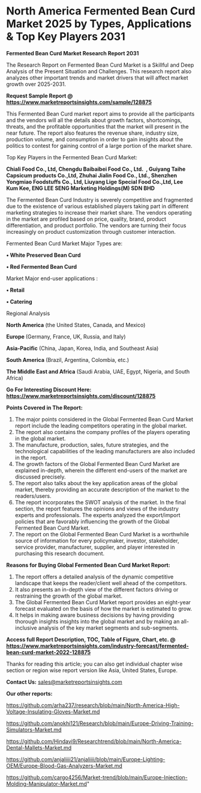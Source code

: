 # North America Fermented Bean Curd Market 2025 by Types, Applications & Top Key Players 2031

<strong>Fermented Bean Curd Market Research Report 2031</strong>

The Research Report on Fermented Bean Curd Market is a Skillful and Deep Analysis of the Present Situation and Challenges. This research report also analyzes other important trends and market drivers that will affect market growth over 2025-2031.

<strong>Request Sample Report @ <a href=https://www.marketreportsinsights.com/sample/128875>https://www.marketreportsinsights.com/sample/128875</a></strong>

This Fermented Bean Curd market report aims to provide all the participants and the vendors will all the details about growth factors, shortcomings, threats, and the profitable opportunities that the market will present in the near future. The report also features the revenue share, industry size, production volume, and consumption in order to gain insights about the politics to contest for gaining control of a large portion of the market share.

Top Key Players in the Fermented Bean Curd Market:

<strong>Chiali Food Co., Ltd, Chengdu Baibaibei Food Co., Ltd.  , Guiyang Taihe Capsicum products Co.,Ltd, Zhuhai Jialin Food Co., Ltd., Shenzhen Yongmiao Foodstuffs Co., Ltd, Liuyang Lige Special Food Co.,Ltd, Lee Kum Kee, ENG LEE SENG Marketing Holdings(M) SDN BHD</strong>

The Fermented Bean Curd Industry is severely competitive and fragmented due to the existence of various established players taking part in different marketing strategies to increase their market share. The vendors operating in the market are profiled based on price, quality, brand, product differentiation, and product portfolio. The vendors are turning their focus increasingly on product customization through customer interaction.

Fermented Bean Curd Market Major Types are:

<strong>• White Preserved Bean Curd

• Red Fermented Bean Curd</strong>

Market Major end-user applications :

<strong>• Retail

• Catering</strong>

Regional Analysis

</u><strong><b>North America</b></strong> (the United States, Canada, and Mexico)

<strong><b>Europe </b></strong>(Germany, France, UK, Russia, and Italy)

<strong><b>Asia-Pacific</b></strong> (China, Japan, Korea, India, and Southeast Asia)

<strong><b>South America</b></strong> (Brazil, Argentina, Colombia, etc.)

<strong><b>The Middle East and Africa</b></strong> (Saudi Arabia, UAE, Egypt, Nigeria, and South Africa)

<strong>Go For Interesting Discount Here: <a href=https://www.marketreportsinsights.com/discount/128875>https://www.marketreportsinsights.com/discount/128875</a></strong>

<strong>Points Covered in The Report:</strong>
<ol>
  <li>The major points considered in the Global Fermented Bean Curd Market report include the leading competitors operating in the global market.</li>
  <li>The report also contains the company profiles of the players operating in the global market.</li>
  <li>The manufacture, production, sales, future strategies, and the technological capabilities of the leading manufacturers are also included in the report.</li>
  <li>The growth factors of the Global Fermented Bean Curd Market are explained in-depth, wherein the different end-users of the market are discussed precisely.</li>
  <li>The report also talks about the key application areas of the global market, thereby providing an accurate description of the market to the readers/users.</li>
  <li>The report incorporates the SWOT analysis of the market. In the final section, the report features the opinions and views of the industry experts and professionals. The experts analyzed the export/import policies that are favorably influencing the growth of the Global Fermented Bean Curd Market.</li>
  <li>The report on the Global Fermented Bean Curd Market is a worthwhile source of information for every policymaker, investor, stakeholder, service provider, manufacturer, supplier, and player interested in purchasing this research document.</li>
</ol>
<strong>Reasons for Buying Global Fermented Bean Curd Market Report:</strong>

<ol>
  <li>The report offers a detailed analysis of the dynamic competitive landscape that keeps the reader/client well ahead of the competitors.</li>
  <li>It also presents an in-depth view of the different factors driving or restraining the growth of the global market.</li>
  <li>The Global Fermented Bean Curd Market report provides an eight-year forecast evaluated on the basis of how the market is estimated to grow.</li>
  <li>It helps in making aware business decisions by having providing thorough insights insights into the global market and by making an all-inclusive analysis of the key market segments and sub-segments.</li>
</ol>
<strong>Access full Report Description, TOC, Table of Figure, Chart, etc. @ <a href=https://www.marketreportsinsights.com/industry-forecast/fermented-bean-curd-market-2022-128875>https://www.marketreportsinsights.com/industry-forecast/fermented-bean-curd-market-2022-128875</a></strong>


Thanks for reading this article; you can also get individual chapter wise section or region wise report version like Asia, United States, Europe.

<strong>Contact Us:</strong>
sales@marketreportsinsights.com

<strong>Our other reports:</strong>

<a href=https://github.com/arha237/research/blob/main/North-America-High-Voltage-Insulating-Gloves-Market.md>https://github.com/arha237/research/blob/main/North-America-High-Voltage-Insulating-Gloves-Market.md</a>

<a href=https://github.com/anokhi121/Research/blob/main/Europe-Driving-Training-Simulators-Market.md>https://github.com/anokhi121/Research/blob/main/Europe-Driving-Training-Simulators-Market.md</a>

<a href=https://github.com/Hindavi9/Researchtrend/blob/main/North-America-Dental-Mallets-Market.md>https://github.com/Hindavi9/Researchtrend/blob/main/North-America-Dental-Mallets-Market.md</a>

<a href=https://github.com/anjaliiii21/anjaliiii/blob/main/Europe-Lighting-OEM/Europe-Blood-Gas-Analyzers-Market.md>https://github.com/anjaliiii21/anjaliiii/blob/main/Europe-Lighting-OEM/Europe-Blood-Gas-Analyzers-Market.md</a>

<a href=https://github.com/cargo4256/Market-trend/blob/main/Europe-Injection-Molding-Manipulator-Market.md>https://github.com/cargo4256/Market-trend/blob/main/Europe-Injection-Molding-Manipulator-Market.md</a>"
